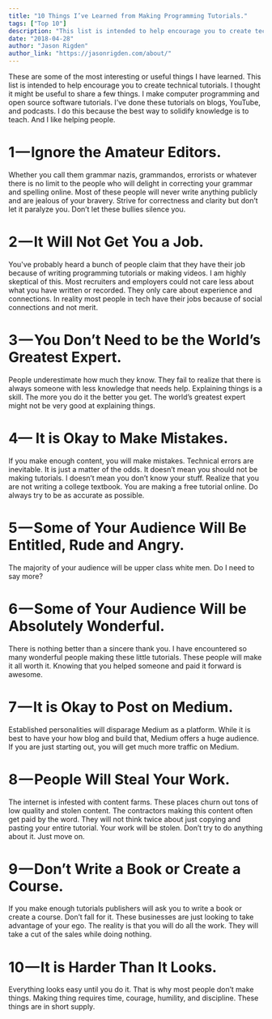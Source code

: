 ```yaml
---
title: "10 Things I’ve Learned from Making Programming Tutorials."
tags: ["Top 10"]
description: "This list is intended to help encourage you to create technical tutorials. I thought it might be useful to share a few things."
date: "2018-04-28"
author: "Jason Rigden"
author_link: "https://jasonrigden.com/about/"
---
```

These are some of the most interesting or useful things I have learned. This list is intended to help encourage you to create technical tutorials. I thought it might be useful to share a few things. I make computer programming and open source software tutorials. I’ve done these tutorials on blogs, YouTube, and podcasts. I do this because the best way to solidify knowledge is to teach. And I like helping people.

# 1 — Ignore the Amateur Editors.
Whether you call them grammar nazis, grammandos, errorists or whatever there is no limit to the people who will delight in correcting your grammar and spelling online. Most of these people will never write anything publicly and are jealous of your bravery. Strive for correctness and clarity but don’t let it paralyze you. Don’t let these bullies silence you.

# 2 — It Will Not Get You a Job.
You've probably heard a bunch of people claim that they have their job because of writing programming tutorials or making videos. I am highly skeptical of this. Most recruiters and employers could not care less about what you have written or recorded. They only care about experience and connections. In reality most people in tech have their jobs because of social connections and not merit.

# 3 — You Don’t Need to be the World’s Greatest Expert.
People underestimate how much they know. They fail to realize that there is always someone with less knowledge that needs help. Explaining things is a skill. The more you do it the better you get. The world’s greatest expert might not be very good at explaining things.

# 4— It is Okay to Make Mistakes.
If you make enough content, you will make mistakes. Technical errors are inevitable. It is just a matter of the odds. It doesn’t mean you should not be making tutorials. I doesn’t mean you don’t know your stuff. Realize that you are not writing a college textbook. You are making a free tutorial online. Do always try to be as accurate as possible.

# 5 — Some of Your Audience Will Be Entitled, Rude and Angry.
The majority of your audience will be upper class white men. Do I need to say more?

# 6 — Some of Your Audience Will be Absolutely Wonderful.
There is nothing better than a sincere thank you. I have encountered so many wonderful people making these little tutorials. These people will make it all worth it. Knowing that you helped someone and paid it forward is awesome.

# 7 — It is Okay to Post on Medium.
Established personalities will disparage Medium as a platform. While it is best to have your how blog and build that, Medium offers a huge audience. If you are just starting out, you will get much more traffic on Medium.

# 8 — People Will Steal Your Work.
The internet is infested with content farms. These places churn out tons of low quality and stolen content. The contractors making this content often get paid by the word. They will not think twice about just copying and pasting your entire tutorial. Your work will be stolen. Don’t try to do anything about it. Just move on.

# 9 — Don’t Write a Book or Create a Course.
If you make enough tutorials publishers will ask you to write a book or create a course. Don’t fall for it. These businesses are just looking to take advantage of your ego. The reality is that you will do all the work. They will take a cut of the sales while doing nothing.

# 10 — It is Harder Than It Looks.
Everything looks easy until you do it. That is why most people don’t make things. Making thing requires time, courage, humility, and discipline. These things are in short supply.
